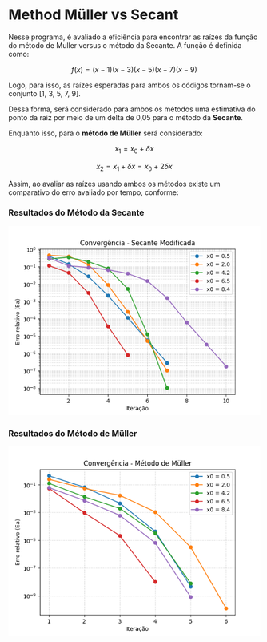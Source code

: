 # Method Müller vs Secant

Nesse programa, é avaliado a eficiência para encontrar as raízes da função do método de Muller versus o método da Secante. 
A função é definida como:

$$
f(x) = (x - 1)(x - 3)(x - 5)(x - 7)(x - 9)
$$

Logo, para isso, as raízes esperadas para ambos os códigos tornam-se o conjunto [1, 3, 5, 7, 9].

Dessa forma, será considerado para ambos os métodos uma estimativa do ponto da raiz por meio de um delta de 0,05 para o método da **Secante**.  

Enquanto isso, para o **método de Müller** será considerado:

$$
x_1 = x_0 + \delta x
$$

$$
x_2 = x_1 + \delta x = x_0 + 2\delta x
$$

Assim, ao avaliar as raízes usando ambos os métodos existe um comparativo do erro avaliado por tempo, conforme:

### Resultados do Método da Secante

<p align="center">
  <img src="https://github.com/arthurhsalgado/M-ller-vs-Secant/raw/main/ResultadosSecantes.png" alt="Resultados da Secante" />
</p>

### Resultados do Método de Müller

<p align="center">
  <img src="https://github.com/arthurhsalgado/M-ller-vs-Secant/raw/main/ResultadosMuller.png" alt="Resultados de Müller" />
</p>
